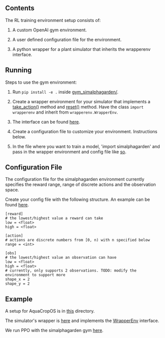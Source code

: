 Contents
--------

The RL training environment setup consists of:

1.  A custom OpenAI gym environment.

2.  A user defined configuration file for the environment.

3.  A python wrapper for a plant simulator that inherits the wrapperenv interface.

Running
-------

Steps to use the gym environment:

1.  Run ```pip install -e .``` inside [gym\_simalphagarden/](https://github.com/w07wong/SimAlphaGarden/tree/master/gym_simalphagarden).

2.  Create a wrapper environment for your simulator that implements a [take\_action()](https://github.com/w07wong/SimAlphaGarden/blob/master/gym_simalphagarden/wrapperenv/wrapper_interface.py#L17) method and [reset()](https://github.com/w07wong/SimAlphaGarden/blob/master/gym_simalphagarden/wrapperenv/wrapper_interface.py#L21) method. Have the class ```import wrapperenv``` and inherit from ```wrapperenv.WrapperEnv```.

1.  The interface can be found [here](https://github.com/w07wong/SimAlphaGarden/blob/master/gym_simalphagarden/wrapperenv/wrapper_interface.py).

4.  Create a configuration file to customize your environment. Instructions below.

5.  In the file where you want to train a model, 'import simalphagarden' and pass in the wrapper environment and config file like [so](https://github.com/w07wong/SimAlphaGarden/blob/master/AquaCropOS_v50a/gym_test.py#L11).

Configuration File
------------------

The configuration file for the simalphagarden environment currently specifies the reward range, range of discrete actions and the observation space.

Create your config file with the following structure. An example can be found [here](https://github.com/w07wong/SimAlphaGarden/blob/master/AquaCropOS_v50a/config/aquacropos_config.ini).

```
[reward]
# the lowest/highest value a reward can take
low = <float> 
high = <float> 

[action]
# actions are discrete numbers from [0, n) with n specified below
range = <int> 

[obs]
# the lowest/highest value an observation can have
low = <float>
high = <float>
# currently, only supports 2 observations. TODO: modify the environment to support more
shape_x = 2
shape_y = 2
```

Example
-------

A setup for AquaCropOS is in [this](https://github.com/w07wong/SimAlphaGarden/tree/master/AquaCropOS_v50a) directory.

The simulator's wrapper is [here](https://github.com/w07wong/SimAlphaGarden/blob/master/AquaCropOS_v50a/aquacropos_wrapper.py#L8) and implements the [WrapperEnv](https://github.com/w07wong/SimAlphaGarden/blob/master/gym_simalphagarden/wrapperenv/wrapper_interface.py) interface.

We run PPO with the simalphagarden gym [here](https://github.com/w07wong/SimAlphaGarden/blob/master/AquaCropOS_v50a/gym_test.py).
